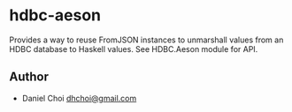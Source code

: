 # hdbc-aeson

Provides a way to reuse FromJSON instances to unmarshall
values from an HDBC database to Haskell values. See
HDBC.Aeson module for API.

## Author

* Daniel Choi <dhchoi@gmail.com>
